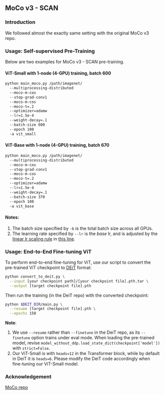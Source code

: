 ## MoCo v3 - SCAN

### Introduction
We followed almost the exactly same setting with the original MoCo v3 repo.


### Usage: Self-supervised Pre-Training

Below are two examples for MoCo v3 - SCAN pre-training. 


#### ViT-Small with 1-node (4-GPU) training, batch 600

```bash
python main_moco.py /path/imagenet/
  --multiprocessing-distributed 
  --moco-m-cos 
  --stop-grad-conv1 
  --moco-m-cos 
  --moco-t=.2 
  --optimizer=adamw 
  --lr=1.5e-4 
  --weight-decay=.1 
  --batch-size 600 
  --epoch 100 
  -a vit_small
```

#### ViT-Base with 1-node (4-GPU) training, batch 670

```bash
python main_moco.py /path/imagenet/
  --multiprocessing-distributed 
  --moco-m-cos 
  --stop-grad-conv1 
  --moco-m-cos 
  --moco-t=.2 
  --optimizer=adamw 
  --lr=1.5e-4 
  --weight-decay=.1 
  --batch-size 370 
  --epoch 100 
  -a vit_base
```


#### Notes:
1. The batch size specified by `-b` is the total batch size across all GPUs.
1. The learning rate specified by `--lr` is the *base* lr, and is adjusted by the [linear lr scaling rule](https://arxiv.org/abs/1706.02677) in [this line](https://github.com/facebookresearch/moco-v3/blob/main/main_moco.py#L213).



### Usage: End-to-End Fine-tuning ViT

To perform end-to-end fine-tuning for ViT, use our script to convert the pre-trained ViT checkpoint to [DEiT](https://github.com/facebookresearch/deit) format:
```bash
python convert_to_deit.py \
  --input [your checkpoint path]/[your checkpoint file].pth.tar \
  --output [target checkpoint file].pth
```
Then run the training (in the DeiT repo) with the converted checkpoint:
```bash
python $DEIT_DIR/main.py \
  --resume [target checkpoint file].pth \
  --epochs 150
```

**Note**:
1. We use `--resume` rather than `--finetune` in the DeiT repo, as its `--finetune` option trains under eval mode. When loading the pre-trained model, revise `model_without_ddp.load_state_dict(checkpoint['model'])` with `strict=False`.
1. Our ViT-Small is with `heads=12` in the Transformer block, while by default in DeiT it is `heads=6`. Please modify the DeiT code accordingly when fine-tuning our ViT-Small model. 

### Acknowledgement
[MoCo repo](https://github.com/facebookresearch/moco-v3/tree/main)
